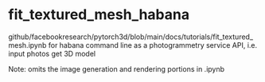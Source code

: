 # fit_textured_mesh_habana
github/facebookresearch/pytorch3d/blob/main/docs/tutorials/fit_textured_mesh.ipynb for habana command line as a photogrammetry service API, i.e. input photos get 3D model

Note: omits the image generation and rendering portions in .ipynb
